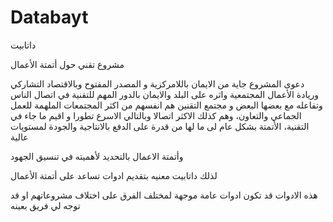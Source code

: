 # Databayt
داتابيت

مشروع تقني حول أتمتة الأعمال 

دعوى المشروع جاية من الايمان باللامركزية و المصدر المفتوح وبالاقتصاد التشاركي وريادة الأعمال المجتمعية واثره على البلد 
والايمان بالدور المهم للتقنية في اتصال الناس وتفاعله مع بعضها البعض 
و مجتمع التقنين هم انفسهم من اكثر المجتمعات الملهمة للعمل الجماعي والتعاون، وهم كذلك الاكثر اتصالا وبالتالي الاسرع تطورا
و اقيم ما جاء في التقنية، الأتمتة بشكل عام
لى ما لها من قدرة على الدفع بالانتاجية والجودة لمستويات عالية 

وأتمتة الاعمال بالتحديد 
لأهميته في تنسيق الجهود 

لذلك داتابيت معنيه بتقديم ادوات تساعد على أتمتة الأعمال 

هذه الادوات قد تكون ادوات عامة موجهة لمختلف الفرق على اختلاف مشروعاتهم او قد توجه لي فريق بعينه 
